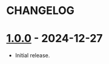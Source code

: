 # CHANGELOG

# [1.0.0](https://github.com/awesomized/crc32fast-lib-rust/releases/1.0.0) - 2024-12-27
- Initial release.